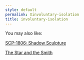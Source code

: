 ```yaml
---
style: default
permalink: Xinvoluntary-isolation
title: involuntary-isolation
---
```

You may also like:

[SCP-1806: Shadow Sculpture](http://scp-wiki.net/scp-1806)

[The Star and the Smith](http://scp-wiki.net/the-star-and-the-smith)
